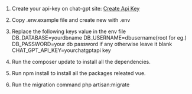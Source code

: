 1. Create your api-key on chat-gpt site:
    <a href="https://platform.openai.com/">Create Api Key</a>

2. Copy .env.example file and create new with .env

3. Replace the following keys value in the env file
    DB_DATABASE=yourdbname
    DB_USERNAME=dbusername(root for eg.)
    DB_PASSWORD=your db password if any otherwise leave it blank
    CHAT_GPT_API_KEY=yourchatgptapi key 

4. Run the composer update to install all the dependencies.

5. Run npm install to install all the packages releated vue.

6. Run the migration command 
    php artisan:migrate
